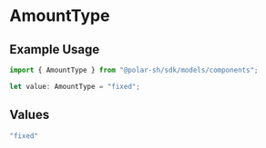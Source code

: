 # AmountType

## Example Usage

```typescript
import { AmountType } from "@polar-sh/sdk/models/components";

let value: AmountType = "fixed";
```

## Values

```typescript
"fixed"
```